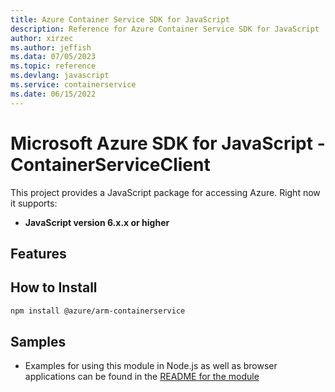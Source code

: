 ```yaml
---
title: Azure Container Service SDK for JavaScript
description: Reference for Azure Container Service SDK for JavaScript
author: xirzec
ms.author: jeffish
ms.data: 07/05/2023
ms.topic: reference
ms.devlang: javascript
ms.service: containerservice
ms.date: 06/15/2022
---
```

# Microsoft Azure SDK for JavaScript - ContainerServiceClient
This project provides a JavaScript package for accessing Azure. Right now it supports:
- **JavaScript version 6.x.x or higher**

## Features


## How to Install

```bash
npm install @azure/arm-containerservice
```

## Samples

* Examples for using this module in Node.js as well as browser applications can be found in the [README for the module](https://www.npmjs.com/package/@azure/arm-containerservice)